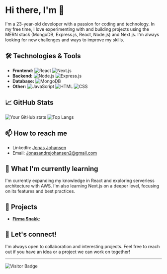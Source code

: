 # Hi there, I'm <Your Name> 👋

I'm a 23-year-old developer with a passion for coding and technology. In my free time, I love experimenting with and building projects using the MERN stack (MongoDB, Express.js, React, Node.js) and Next.js. I'm always looking for new challenges and ways to improve my skills.

## 🛠 Technologies & Tools

- **Frontend:** ![React](https://img.shields.io/badge/-React-61DAFB?style=flat&logo=react&logoColor=ffffff) ![Next.js](https://img.shields.io/badge/-Next.js-000000?style=flat&logo=next.js&logoColor=ffffff)
- **Backend:** ![Node.js](https://img.shields.io/badge/-Node.js-339933?style=flat&logo=node.js&logoColor=ffffff) ![Express.js](https://img.shields.io/badge/-Express.js-000000?style=flat&logo=express&logoColor=ffffff)
- **Database:** ![MongoDB](https://img.shields.io/badge/-MongoDB-47A248?style=flat&logo=mongodb&logoColor=ffffff)
- **Other:** ![JavaScript](https://img.shields.io/badge/-JavaScript-F7DF1E?style=flat&logo=javascript&logoColor=000000) ![HTML](https://img.shields.io/badge/-HTML-E34F26?style=flat&logo=html5&logoColor=ffffff) ![CSS](https://img.shields.io/badge/-CSS-1572B6?style=flat&logo=css3&logoColor=ffffff)

## 📈 GitHub Stats

![Your GitHub stats](https://github-readme-stats.vercel.app/api?username=JonasAJohansen&show_icons=true&theme=radical)
![Top Langs](https://github-readme-stats.vercel.app/api/top-langs/?username=JonasAJohansen&layout=compact&theme=radical)

## 📫 How to reach me

- LinkedIn: [Jonas Johansen](https://www.linkedin.com/in/jonas-j-572a8b245/)
- Email: [Jonasandrejohansen2@gmail.com](mailto:Jonasandrejohansen2@gmail.com)

## 🌱 What I'm currently learning

I'm currently expanding my knowledge in React and exploring serverless architecture with AWS. I'm also learning Next.js on a deeper level, focusing on its features and best practices.

## 🚀 Projects

- **[Firma Snakk](https://github.com/JonasAJohansen/FirmaSnakk)**:

## 💬 Let's connect!

I'm always open to collaboration and interesting projects. Feel free to reach out if you have an idea or a project we can work on together!

---

![Visitor Badge](https://visitor-badge.laobi.icu/badge?page_id=<your-username>.<your-username>)
